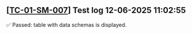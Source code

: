 [[TC-01-SM-007](../../tests/TS-02_Schema_managment/TS-SM-007#tc-01-sm-007-display-non-empty-data-schema-list)] Test log 12-06-2025 11:02:55
---
✅ Passed: table with data schemas is displayed.<br>


